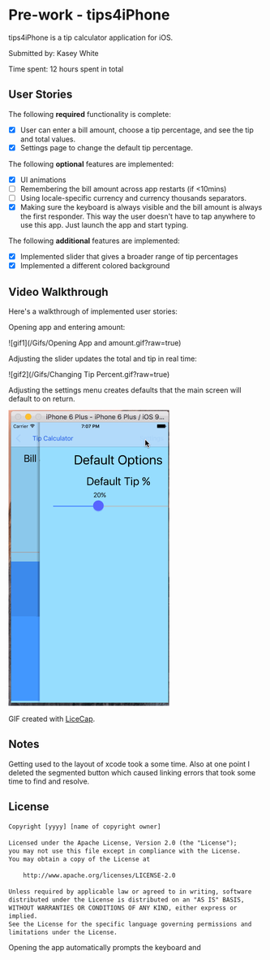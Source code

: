 
# Pre-work - tips4iPhone

tips4iPhone is a tip calculator application for iOS.

Submitted by: Kasey White

Time spent: 12 hours spent in total

## User Stories

The following **required** functionality is complete:

* [x] User can enter a bill amount, choose a tip percentage, and see the tip and total values.
* [x] Settings page to change the default tip percentage.

The following **optional** features are implemented:
* [x] UI animations
* [ ] Remembering the bill amount across app restarts (if <10mins)
* [ ] Using locale-specific currency and currency thousands separators.
* [x] Making sure the keyboard is always visible and the bill amount is always the first responder. This way the user doesn't have to tap anywhere to use this app. Just launch the app and start typing.

The following **additional** features are implemented:

- [x] Implemented slider that gives a broader range of tip percentages
- [x] Implemented a different colored background

## Video Walkthrough 

Here's a walkthrough of implemented user stories:

Opening app and entering amount:

![gif1](/Gifs/Opening App and amount.gif?raw=true)

Adjusting the slider updates the total and tip in real time:

![gif2](/Gifs/Changing Tip Percent.gif?raw=true)

Adjusting the settings menu creates defaults that the main screen will default to on return.

![gif2](/Gifs/Settings.gif?raw=true)


GIF created with [LiceCap](http://www.cockos.com/licecap/).

## Notes

Getting used to the layout of xcode took a some time.
Also at one point I deleted the segmented button which caused linking errors that took some time to find and resolve.

## License

    Copyright [yyyy] [name of copyright owner]

    Licensed under the Apache License, Version 2.0 (the "License");
    you may not use this file except in compliance with the License.
    You may obtain a copy of the License at

        http://www.apache.org/licenses/LICENSE-2.0

    Unless required by applicable law or agreed to in writing, software
    distributed under the License is distributed on an "AS IS" BASIS,
    WITHOUT WARRANTIES OR CONDITIONS OF ANY KIND, either express or implied.
    See the License for the specific language governing permissions and
    limitations under the License.



Opening the app automatically prompts the keyboard and 
